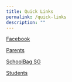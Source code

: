 ```yaml
---
title: Quick Links
permalink: /quick-links
description: ""
---
```

[Facebook](https://www.facebook.com/montfortsec.edu.sg/)

[Parents](/parents/letter-to-parents)

[SchoolBag SG](https://www.schoolbag.sg/)

[Students](/students/Sec-1-Onboarding/sec-1-onboarding)


